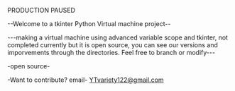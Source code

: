 PRODUCTION PAUSED



--Welcome to a tkinter Python Virtual machine project--

---making a virtual machine using advanced variable scope and tkinter, not completed currently but it is open source, you can see our versions and imporvements through the directories. Feel free to branch or modify---

-open source-

-Want to contribute? email-  YTvariety122@gmail.com
